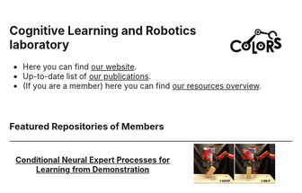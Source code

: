 <img width="25%" align="right" alt="Logo" src="https://github.com/colors-lab/.github/raw/main/LogoColors.svg" />

## Cognitive Learning and Robotics laboratory
- Here you can find [our website](https://colors.cmpe.boun.edu.tr).
- Up-to-date list of [our publications](https://www.cmpe.boun.edu.tr/~emre/publications/).
- (If you are a member) here you can find [our resources overview](https://github.com/colors-lab/Overview/).
<br>

### Featured Repositories of Members

| [Conditional Neural Expert Processes for Learning from Demonstration](https://github.com/yildirimyigit/cnep) | <img width="75%" src="https://github.com/colors-lab/.github/raw/main/img/cnep_comp.png" alt="CNEP"> |
| ------------------------------------------------------------------------------------------------------- | ---------------------------------------------------------------------------------- |

